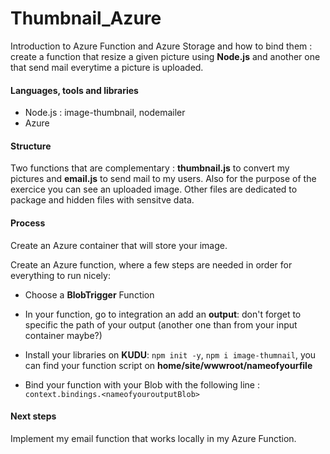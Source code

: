 # Thumbnail_Azure

Introduction to Azure Function and Azure Storage and how to bind them : create a function that resize a given picture using **Node.js** and another one that send mail everytime a picture is uploaded. 

#### Languages, tools and libraries 

- Node.js : image-thumbnail, nodemailer 
- Azure 

#### Structure  

Two functions that are complementary : **thumbnail.js** to convert my pictures and **email.js** to send mail to my users. Also for the purpose of the exercice you can see an uploaded image. Other files are dedicated to package and hidden files with sensitve data. 

#### Process 

Create an Azure container that will store your image. 

Create an Azure function, where a few steps are needed in order for everything to run nicely: 
- Choose a **BlobTrigger** Function 
- In your function, go to integration an add an **output**: don't forget to specific the path of your output (another one than from your input container maybe?) 
- Install your libraries on **KUDU**: `npm init -y`, `npm i image-thumnail`, you can find your function script on **home/site/wwwroot/nameofyourfile**
            
- Bind your function with your Blob with the following line : `context.bindings.<nameofyouroutputBlob>`

#### Next steps 

Implement my email function that works locally in my Azure Function. 



